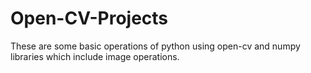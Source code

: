 # Open-CV-Projects


These are some basic operations of python using open-cv and numpy libraries which include image operations.
